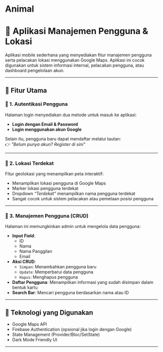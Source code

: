 # Animal
# 📱 Aplikasi Manajemen Pengguna & Lokasi

Aplikasi mobile sederhana yang menyediakan fitur manajemen pengguna serta pelacakan lokasi menggunakan Google Maps. Aplikasi ini cocok digunakan untuk sistem informasi internal, pelacakan pengguna, atau dashboard pengelolaan akun.

---

## 🚀 Fitur Utama

### 🔐 1. Autentikasi Pengguna

Halaman login menyediakan dua metode untuk masuk ke aplikasi:
- **Login dengan Email & Password**
- **Login menggunakan akun Google**
  
Selain itu, pengguna baru dapat mendaftar melalui tautan:  
👉 _"Belum punya akun? Register di sini"_

---

### 📍 2. Lokasi Terdekat

Fitur geolokasi yang menampilkan peta interaktif:
- Menampilkan lokasi pengguna di Google Maps
- Marker lokasi pengguna terdekat
- Dropdown _“Terdekat”_ menampilkan nama pengguna terdekat
- Sangat cocok untuk sistem pelacakan atau pemetaan posisi pengguna

---

### 👤 3. Manajemen Pengguna (CRUD)

Halaman ini memungkinkan admin untuk mengelola data pengguna:
- **Input Field**:
  - ID
  - Nama
  - Nama Panggilan
  - Email
- **Aksi CRUD**:
  - `Simpan`: Menambahkan pengguna baru
  - `Update`: Memperbarui data pengguna
  - `Hapus`: Menghapus pengguna
- **Daftar Pengguna**:
  Menampilkan informasi yang sudah disimpan dalam bentuk kartu
- **Search Bar**:
  Mencari pengguna berdasarkan nama atau ID

---

## 🧱 Teknologi yang Digunakan

- Google Maps API
- Firebase Authentication (opsional jika login dengan Google)
- State Management (Provider/Bloc/SetState)
- Dark Mode Friendly UI

---